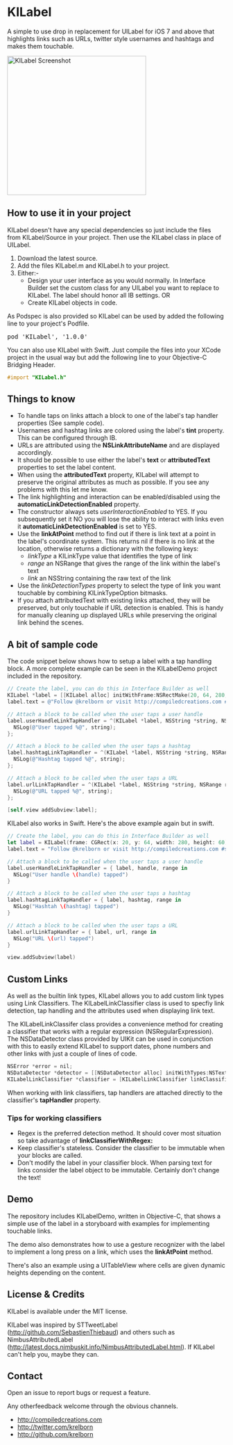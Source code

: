 # KILabel

A simple to use drop in replacement for UILabel for iOS 7 and above that highlights links such as URLs, twitter style usernames and hashtags and makes them touchable.

<img width=320 src="https://raw.github.com/Krelborn/KILabel/master/IKLabelDemoScreenshot.png" alt="KILabel Screenshot">

## How to use it in your project
KILabel doesn't have any special dependencies so just include the files from KILabel/Source in your project. Then use the KILabel class in place of UILabel.

1. Download the latest source.
2. Add the files KILabel.m and KILabel.h to your project.
3. Either:-
    * Design your user interface as you would normally. In Interface Builder set the custom class for any UILabel you want to replace to KILabel. The label should honor all IB settings. OR
    * Create KILabel objects in code.

As Podspec is also provided so KILabel can be used by added the following line to your project's Podfile.

<pre>pod 'KILabel', '1.0.0'</pre>

You can also use KILabel with Swift. Just compile the files into your XCode project in the usual way but add the following line to your Objective-C Bridging Header.

``` objective-c
#import "KILabel.h"
```

## Things to know
* To handle taps on links attach a block to one of the label's tap handler properties (See sample code).
* Usernames and hashtag links are colored using the label's **tint** property. This can be configured through IB.
* URLs are attributed using the **NSLinkAttributeName** and are displayed accordingly.
* It should be possible to use either the label's **text** or **attributedText** properties to set the label content.
* When using the **attributedText** property, KILabel will attempt to preserve the original attributes as much as possible. If you see any problems with this let me know.
* The link highlighting and interaction can be enabled/disabled using the **automaticLinkDetectionEnabled** property.
* The constructor always sets *userInteractionEnabled* to YES. If you subsequently set it NO you will lose the ability to interact with links even it **automaticLinkDetectionEnabled** is set to YES.
* Use the **linkAtPoint** method to find out if there is link text at a point in the label's coordinate system. This returns nil if there is no link at the location, otherwise returns a dictionary with the following keys:
    * *linkType* a KILinkType value that identifies the type of link
    * *range* an NSRange that gives the range of the link within the label's text
    * *link* an NSString containing the raw text of the link
* Use the *linkDetectionTypes* property to select the type of link you want touchable by combining KILinkTypeOption bitmasks.
* If you attach attributedText with existing links attached, they will be preserved, but only touchable if URL detection is enabled. This is handy for manually cleaning up displayed URLs while preserving the original link behind the scenes.

## A bit of sample code

The code snippet below shows how to setup a label with a tap handling block. A more complete example can be seen in the KILabelDemo project included in the repository.

``` objective-c
// Create the label, you can do this in Interface Builder as well
KILabel *label = [[KILabel alloc] initWithFrame:NSRectMake(20, 64, 280, 60)];
label.text = @"Follow @krelborn or visit http://compiledcreations.com #shamelessplug";

// Attach a block to be called when the user taps a user handle
label.userHandleLinkTapHandler = ^(KILabel *label, NSString *string, NSRange range) {
  NSLog(@"User tapped %@", string);
};

// Attach a block to be called when the user taps a hashtag
label.hashtagLinkTapHandler = ^(KILabel *label, NSString *string, NSRange range) {
  NSLog(@"Hashtag tapped %@", string);
};

// Attach a block to be called when the user taps a URL
label.urlLinkTapHandler = ^(KILabel *label, NSString *string, NSRange range) {
  NSLog(@"URL tapped %@", string);
};

[self.view addSubview:label];
```

KILabel also works in Swift. Here's the above example again but in swift.

``` swift
// Create the label, you can do this in Interface Builder as well
let label = KILabel(frame: CGRect(x: 20, y: 64, width: 280, height: 60))
label.text = "Follow @krelborn or visit http://compiledcreations.com #shamelessplug"

// Attach a block to be called when the user taps a user handle
label.userHandleLinkTapHandler = { label, handle, range in
  NSLog("User handle \(handle) tapped")
}

// Attach a block to be called when the user taps a hashtag
label.hashtagLinkTapHandler = { label, hashtag, range in
  NSLog("Hashtah \(hashtag) tapped")
}

// Attach a block to be called when the user taps a URL
label.urlLinkTapHandler = { label, url, range in
  NSLog("URL \(url) tapped")
}

view.addSubview(label)
```

## Custom Links

As well as the builtin link types, KILabel allows you to add custom link types using Link Classifiers. The KILabelLinkClassifier class is used to specfiy link detection, tap handling and the attributes used when displaying link text.

The KILabelLinkClassifer class provides a convenience method for creating a classifier that works with a regular expression (NSRegularExpression). The NSDataDetector class provided by UIKit can be used in conjunction with this to easily extend KILabel to support dates, phone numbers and other links with just a couple of lines of code.

``` objective-c
NSError *error = nil;
NSDataDetector *detector = [[NSDataDetector alloc] initWithTypes:NSTextCheckingTypeDate error:&error];
KILabelLinkClassifier *classifier = [KILabelLinkClassifier linkClassifierWithRegex:detector];
```
When working with link classifiers, tap handlers are attached directly to the classifier's **tapHandler** property.

### Tips for working classifiers

- Regex is the preferred detection method. It should cover most situation so take advantage of **linkClassifierWithRegex:**
- Keep classifier's stateless. Consider the classifier to be immutable when your blocks are called.
- Don't modify the label in your classifier block. When parsing text for links consider the label object to be immutable. Certainly don't change the text! 

## Demo

The repository includes KILabelDemo, written in Objective-C, that shows a simple use of the label in a storyboard with examples for implementing touchable links.

The demo also demonstrates how to use a gesture recognizer with the label to implement a long press on a link, which uses the **linkAtPoint** method.

There's also an example using a UITableView where cells are given dynamic heights depending on the content.

## License & Credits

KILabel is available under the MIT license.

KILabel was inspired by STTweetLabel (http://github.com/SebastienThiebaud) and others such as NimbusAttributedLabel (http://latest.docs.nimbuskit.info/NimbusAttributedLabel.html). If KILabel can't help you, maybe they can.

## Contact

Open an issue to report bugs or request a feature.

Any otherfeedback welcome through the obvious channels.

- http://compiledcreations.com
- http://twitter.com/krelborn
- http://github.com/krelborn
